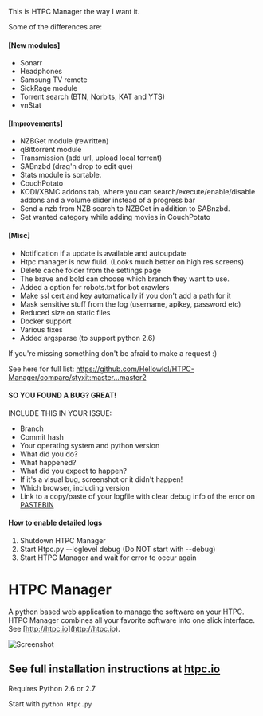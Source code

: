 This is HTPC Manager the way I want it.

Some of the differences are:

#### [New modules]
- Sonarr
- Headphones
- Samsung TV remote
- SickRage module
- Torrent search (BTN, Norbits, KAT and YTS)
- vnStat

#### [Improvements]
- NZBGet module (rewritten)
- qBittorrent module
- Transmission (add url, upload local torrent)
- SABnzbd (drag'n drop to edit que)
- Stats module is sortable.
- CouchPotato
- KODI/XBMC addons tab, where you can search/execute/enable/disable addons and a volume slider instead of a progress bar
- Send a nzb from NZB search to NZBGet in addition to SABnzbd.
- Set wanted category while adding movies in CouchPotato

#### [Misc]
- Notification if a update is available and autoupdate
- Htpc manager is now fluid. (Looks much better on high res screens)
- Delete cache folder from the settings page
- The brave and bold can choose which branch they want to use.
- Added a option for robots.txt for bot crawlers
- Make ssl cert and key automatically if you don't add a path for it
- Mask sensitive stuff from the log (username, apikey, password etc)
- Reduced size on static files
- Docker support
- Various fixes
- Added argsparse (to support python 2.6)



If you're missing something don't be afraid to make a request :)

See here for full list:
https://github.com/Hellowlol/HTPC-Manager/compare/styxit:master...master2

#### SO YOU FOUND A BUG? GREAT!
INCLUDE THIS IN YOUR ISSUE:
 - Branch
 - Commit hash
 - Your operating system and python version
 - What did you do?
 - What happened?
 - What did you expect to happen?
 - If it's a visual bug, screenshot or it didn't happen!
 - Which browser, including version
 - Link to a copy/paste of your logfile with clear debug info of the error on [PASTEBIN](http://www.pastebin.com)

#### How to enable detailed logs
1. Shutdown HTPC Manager
2. Start Htpc.py --loglevel debug (Do NOT start with --debug)
3. Start HTPC Manager and wait for error to occur again

HTPC Manager
=====

A python based web application to manage the software on your HTPC. HTPC Manager combines all your favorite software into one slick interface. See [http://htpc.io](http://htpc.io).

![Screenshot](http://htpc.io/img/screenshots/dashboard.png)


## See full installation instructions at [htpc.io](http://htpc.io/)

Requires Python 2.6 or 2.7

Start with ```python Htpc.py```
